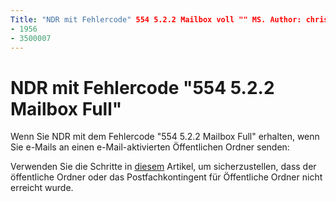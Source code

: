 ```yaml
---
Title: "NDR mit Fehlercode" 554 5.2.2 Mailbox voll "" MS. Author: chrisda Author: chrisda Manager: dansimp ms. Date: 04/21/2020 ms. Audience: ITPro ms. Topic: article ms. Service: o365-Administration robots: noindex, nofollow localization_priority: normal ms. Custom: 
- 1956
- 3500007
---
```


# <a name="ndr-with-error-code-554-522-mailbox-full"></a>NDR mit Fehlercode "554 5.2.2 Mailbox Full"

Wenn Sie NDR mit dem Fehlercode "554 5.2.2 Mailbox Full" erhalten, wenn Sie e-Mails an einen e-Mail-aktivierten Öffentlichen Ordner senden:  

Verwenden Sie die Schritte in [diesem](https://aka.ms/554522) Artikel, um sicherzustellen, dass der öffentliche Ordner oder das Postfachkontingent für Öffentliche Ordner nicht erreicht wurde.
